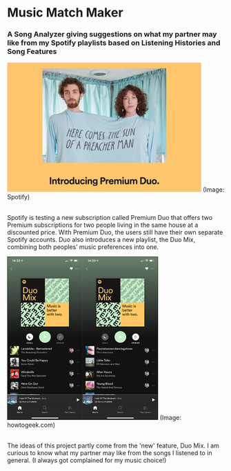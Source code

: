 # Music Match Maker
### A Song Analyzer giving suggestions on what my partner may like from my Spotify playlists based on Listening Histories and Song Features

<img src="img/spotify_duo.jpg" width="450">
(Image: Spotify)

<br>Spotify is testing a new subscription called Premium Duo that offers two Premium subscriptions for two people living in the same house at a discounted price. With Premium Duo, the users still have their own separate Spotify accounts. Duo also introduces a new playlist, the Duo Mix, combining both peoples’ music preferences into one. </p>

<img src="img/mix.png" width="350">
(Image: howtogeek.com)   

  
<br>The ideas of this project partly come from the 'new' feature, Duo Mix. I am curious to know what my partner may like from the songs I listened to in general. (I always got complained for my music choice!) 
